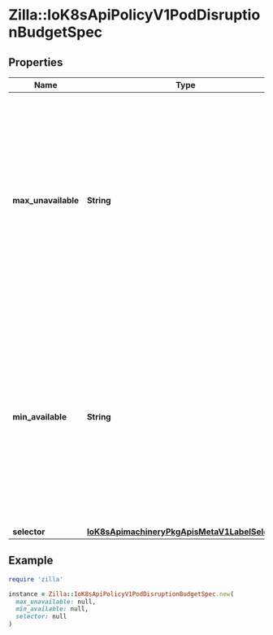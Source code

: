 # Zilla::IoK8sApiPolicyV1PodDisruptionBudgetSpec

## Properties

| Name | Type | Description | Notes |
| ---- | ---- | ----------- | ----- |
| **max_unavailable** | **String** | IntOrString is a type that can hold an int32 or a string.  When used in JSON or YAML marshalling and unmarshalling, it produces or consumes the inner type.  This allows you to have, for example, a JSON field that can accept a name or number. | [optional] |
| **min_available** | **String** | IntOrString is a type that can hold an int32 or a string.  When used in JSON or YAML marshalling and unmarshalling, it produces or consumes the inner type.  This allows you to have, for example, a JSON field that can accept a name or number. | [optional] |
| **selector** | [**IoK8sApimachineryPkgApisMetaV1LabelSelector**](IoK8sApimachineryPkgApisMetaV1LabelSelector.md) |  | [optional] |

## Example

```ruby
require 'zilla'

instance = Zilla::IoK8sApiPolicyV1PodDisruptionBudgetSpec.new(
  max_unavailable: null,
  min_available: null,
  selector: null
)
```


